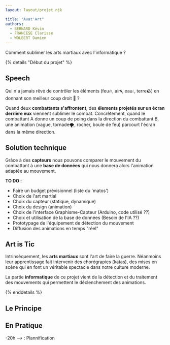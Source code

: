 ```yaml
---
layout: layout/projet.njk

title: "Avat'Art"
authors:
  - BERNARD Kévin
  - FRANCESE Clarisse
  - WOLBERT Damien
---
```


Comment sublimer les arts martiaux avec l'informatique ?
<!-- L'objectif est de sublimer un combat d'arts martiaux en projetant des animations liées aux éléments comme dans Avatar. -->

{% details "Début du projet" %}
## Speech

Qui n'a jamais rêvé de contrôler les éléments (feu🔥, air🌀, eau💧, terre🪨) en donnant son meilleur coup droit 👊 ?

Quand deux **combattants s'affrontent**, des **élements projetés sur un écran derrière eux** viennent sublimer le combat.
Concrètement, quand le combattant A donne un coup de poing dans la direction du combattant B, une animation (vague, tornade🌪️, rocher, boule de feu) parcourt l'écran dans la même direction.

## Solution technique

Grâce à des **capteurs** nous pouvons comparer le mouvement du combattant à une **base de données** qui nous donnera alors l'animation adaptée au mouvement.

**TO DO :**
- Faire un budget prévisionnel (liste du 'matos')
- Choix de l'art martial
- Choix du capteur (statique, dynamique)
- Choix du design (animation)
- Choix de l'interface Graphisme-Capteur (Arduino, code utilisé ??)
- Choix et utilisation de la base de données (Besoin de l'IA ??)
- Prototypage de l'équipement de détection du mouvement
- Diffusion des animations en temps "réel"

## Art is Tic

Intrinsèquement, les **arts martiaux** sont l'art de faire la guerre. Néanmoins leur apprentissage fait intervenir des chorégrapies (katas), des mises en scène qui en font un véritable spectacle dans notre culture moderne.

La partie **informatique** de ce projet vient de la détection et du traitement des mouvements qui permettent le déclenchement des animations.

{% enddetails %}

## Le Principe


## En Pratique


-20h --> : Plannification